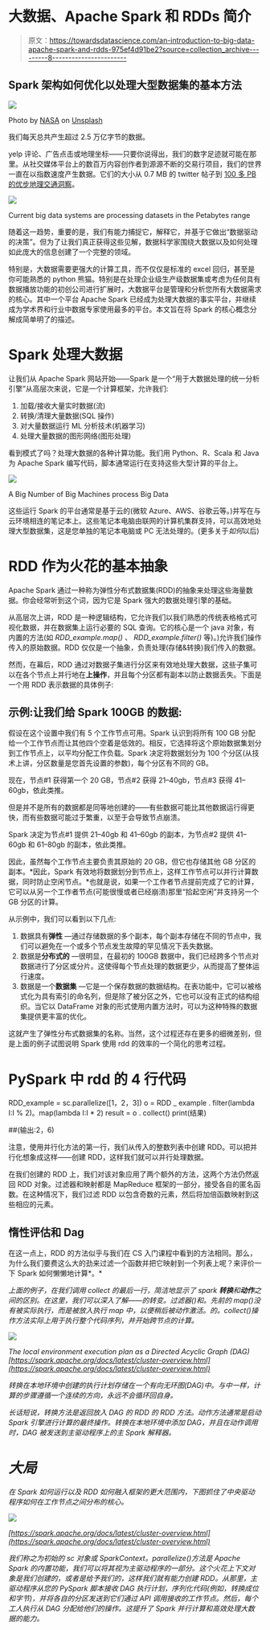 # 大数据、Apache Spark 和 RDDs 简介

> 原文：<https://towardsdatascience.com/an-introduction-to-big-data-apache-spark-and-rdds-975ef4d91be2?source=collection_archive---------8----------------------->

## Spark 架构如何优化以处理大型数据集的基本方法

![](img/61fb7a2b00f20a2c5f438fa37dde11d3.png)

Photo by [NASA](https://unsplash.com/@nasa?utm_source=medium&utm_medium=referral) on [Unsplash](https://unsplash.com?utm_source=medium&utm_medium=referral)

我们每天总共产生超过 2.5 万亿字节的数据。

yelp 评论、广告点击或地理坐标——只要你说得出，我们的数字足迹就可能在那里。从社交媒体平台上的数百万内容创作者到源源不断的交易行项目，我们的世界一直在以指数速度产生数据。它们的大小从 0.7 MB 的 twitter 帖子到 [100 多 PB 的优步地理交通洞察](https://eng.uber.com/uber-big-data-platform/)。

![](img/7fe59a63a56877f3ee7707ddb4235b0e.png)

Current big data systems are processing datasets in the Petabytes range

随着这一趋势，重要的是，我们有能力捕捉它，解释它，并基于它做出“数据驱动的决策”。但为了让我们真正获得这些见解，数据科学家围绕大数据以及如何处理如此庞大的信息创建了一个完整的领域。

特别是，大数据需要更强大的计算工具，而不仅仅是标准的 excel 回归，甚至是你可能熟悉的 python 熊猫。特别是在处理企业级生产级数据集或考虑为任何具有数据播放功能的初创公司进行扩展时，大数据平台是管理和分析您所有大数据需求的核心。其中一个平台 Apache Spark 已经成为处理大数据的事实平台，并继续成为学术界和行业中数据专家使用最多的平台。本文旨在将 Spark 的核心概念分解成简单明了的描述。

# Spark 处理大数据

让我们从 Apache Spark 网站开始——Spark 是一个“用于大数据处理的统一分析引擎”从高层次来说，它是一个计算框架，允许我们:

1.  加载/接收大量实时数据(流)
2.  转换/清理大量数据(SQL 操作)
3.  对大量数据运行 ML 分析技术(机器学习)
4.  处理大量数据的图形网络(图形处理)

看到模式了吗？处理大数据的各种计算功能。我们用 Python、R、Scala 和 Java 为 Apache Spark 编写代码，脚本通常运行在支持这些大型计算的平台上。

![](img/1969f7ac78c52a55a6ddce884e35c001.png)

A Big Number of Big Machines process Big Data

这些运行 Spark 的平台通常是基于云的(微软 Azure、AWS、谷歌云等。)并写在与云环境相连的笔记本上。这些笔记本电脑由联网的计算机集群支持，可以高效地处理大型数据集，这是您单独的笔记本电脑或 PC 无法处理的。(更多关于*如何*以后)

# RDD 作为火花的基本抽象

Apache Spark 通过一种称为弹性分布式数据集(RDD)的抽象来处理这些海量数据。你会经常听到这个词，因为它是 Spark 强大的数据处理引擎的基础。

从高层次上讲，RDD 是一种逻辑结构，它允许我们以我们熟悉的传统表格格式可视化数据，并在数据集上运行必要的 SQL 查询。它的核心是一个 java 对象，有内置的方法(如 *RDD_example.map()* 、 *RDD_example.filter()* 等)。)允许我们操作传入的原始数据。RDD 仅仅是一个抽象，负责处理(存储&转换)我们传入的数据。

然而，在幕后，RDD 通过对数据子集进行分区来有效地处理大数据，这些子集可以在各个节点上并行地在**上操作**，并且每个分区都有副本以防止数据丢失。下面是一个用 RDD 表示数据的具体例子:

## 示例:让我们给 Spark 100GB 的数据:

假设在这个设置中我们有 5 个工作节点可用。Spark 认识到将所有 100 GB 分配给一个工作节点而让其他四个空着是低效的。相反，它选择将这个原始数据集划分到工作节点上，以平均分配工作负载。Spark 决定将数据划分为 100 个分区(从技术上讲，分区数量是您首先设置的参数)，每个分区有不同的 GB。

现在，节点#1 获得第一个 20 GB，节点#2 获得 21–40gb，节点#3 获得 41–60gb，依此类推。

但是并不是所有的数据都是同等地创建的——有些数据可能比其他数据运行得更快，而有些数据可能过于繁重，以至于会导致节点崩溃。

Spark 决定为节点#1 提供 21–40gb 和 41–60gb 的副本，为节点#2 提供 41–60gb 和 61–80gb 的副本，依此类推。

因此，虽然每个工作节点主要负责其原始的 20 GB，但它也存储其他 GB 分区的副本。*因此，Spark 有效地将数据划分到节点上，这样工作节点可以并行计算数据，同时防止空闲节点。*也就是说，如果一个工作者节点提前完成了它的计算，它可以从另一个工作者节点(可能很慢或者已经崩溃)那里“拾起空闲”并支持另一个 GB 分区的计算。

从示例中，我们可以看到以下几点:

1.  数据具有**弹性** —通过存储数据的多个副本，每个副本存储在不同的节点中，我们可以避免在一个或多个节点发生故障的罕见情况下丢失数据。
2.  数据是**分布式的** —很明显，在最初的 100GB 数据中，我们已经跨多个节点对数据进行了分区或分片。这使得每个节点处理的数据更少，从而提高了整体运行速度。
3.  数据是一个**数据集** —它是一个保存数据的数据结构。在表功能中，它可以被格式化为具有索引的命名列，但是除了被分区之外，它也可以没有正式的结构组织。当它以 DataFrame 对象的形式使用内置方法时，可以为这种特殊的数据集提供更丰富的优化。

这就产生了弹性分布式数据集的名称。当然，这个过程还存在更多的细微差别，但是上面的例子试图说明 Spark 使用 rdd 的效率的一个简化的思考过程。

# PySpark 中 rdd 的 4 行代码

RDD_example = sc.parallelize([1，2，3])
o = RDD _ example . filter(lambda I:I % 2)。map(lambda I:I * 2)
result = o . collect()
print(结果)

##(输出:2，6)

注意，使用并行化方法的第一行，我们从传入的整数列表中创建 RDD。可以把并行化想象成这样——创建 RDD，这样我们就可以并行处理数据。

在我们创建的 RDD 上，我们对该对象应用了两个额外的方法，这两个方法仍然返回 RDD 对象。过滤器和映射都是 MapReduce 框架的一部分，接受各自的匿名函数。在这种情况下，我们过滤 RDD 以包含奇数的元素，然后将加倍函数映射到这些相应的元素。

## 惰性评估和 Dag

在这一点上，RDD 的方法似乎与我们在 CS 入门课程中看到的方法相同。那么，为什么我们要费这么大的劲来过滤一个函数并把它映射到一个列表上呢？来评价一下 Spark 如何懒懒地计算*。*

*上面的例子，在我们调用 collect 的最后一行，简洁地显示了 spark **转换**和**动作**之间的区别。在这里，我们可以深入了解——的转变。过滤器()和。先前的 map()没有被实际执行，而是被放入执行 map 中，以便稍后被动作激活。的。collect()操作方法实际上用于执行整个代码序列，并开始跨节点的计算。*

*![](img/c1ab1afb34fdab74c524edeba7c57870.png)*

*The local environment execution plan as a Directed Acyclic Graph (DAG) [https://spark.apache.org/docs/latest/cluster-overview.html](https://spark.apache.org/docs/latest/cluster-overview.html)*

*转换在本地环境中创建的执行计划存储在一个有向无环图(DAG)中。与中一样，计算的步骤遵循一个连续的方向，永远不会循环回自身。*

*长话短说，转换方法是返回放入 DAG 的 RDD 的 RDD 方法。动作方法通常是启动 Spark 引擎进行计算的最终操作。转换在本地环境中添加 DAG，并且在动作调用时，DAG 被发送到主驱动程序上的主 Spark 解释器。*

# *大局*

*在 Spark 如何运行以及 RDD 如何融入框架的更大范围内，下图抓住了中央驱动程序如何在工作节点之间分布的核心。*

*![](img/65ea1c258a0eddfdbdae88a561783340.png)*

*[https://spark.apache.org/docs/latest/cluster-overview.html](https://spark.apache.org/docs/latest/cluster-overview.html)*

*我们称之为初始的 sc 对象或 SparkContext。parallelize()方法是 Apache Spark 的内置功能，我们可以将其视为主驱动程序的一部分。这个火花上下文对象是我们创建的，或者是给予我们的，这样我们就有能力创建 RDD。从那里，主驱动程序从您的 PySpark 脚本接收 DAG 执行计划，序列化代码(例如，转换成位和字节)，并将各自的分区发送到它们通过 API 调用接收的工作节点。然后，每个工人执行从 DAG 分配给他们的操作。这提升了 Spark 并行计算和高效处理大数据的能力。*